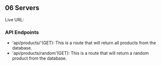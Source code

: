 ## 06 Servers
Live URL: 
### API Endpoints

* 'api/products/'(GET): This is a route that will return all products from the database.
* 'api/products/random'(GET): This is a route that will return a random product from the database.